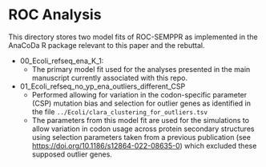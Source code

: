 # ROC Analysis

This directory stores two model fits of ROC-SEMPPR as implemented in the AnaCoDa R package relevant to this paper and the rebuttal.

- 00_Ecoli_refseq_ena_K_1:
    - The primary model fit used for the analyses presented in the main manuscript currently associated with this repo.
- 01_Ecoli_refseq_no_yp_ena_outliers_different_CSP
    - Performed allowing for variation in the codon-specific parameter (CSP) mutation bias and selection for outlier genes as identified in the file `../Ecoli/clara_clustering_for_outliers.tsv`
    - The parameters from this model fit are used for the simulations to allow variation in codon usage across protein secondary structures using selection parameters taken from a previous publication (see https://doi.org/10.1186/s12864-022-08635-0) which excluded these supposed outlier genes.
